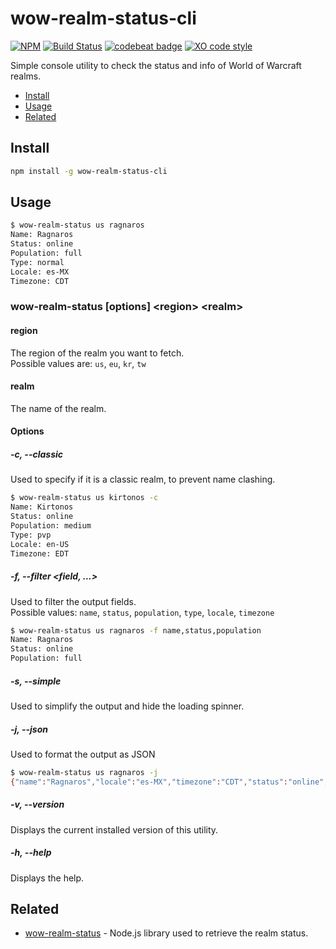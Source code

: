 # wow-realm-status-cli
[![NPM](https://img.shields.io/npm/v/wow-realm-status-cli.svg)](https://www.npmjs.com/package/wow-realm-status-cli) [![Build Status](https://travis-ci.com/alvarocastro/wow-realm-status-cli.svg?branch=master)](https://travis-ci.com/alvarocastro/wow-realm-status-cli) [![codebeat badge](https://codebeat.co/badges/2b41ed85-8f63-43bc-85f8-035b4751b8f9)](https://codebeat.co/projects/github-com-alvarocastro-wow-realm-status-cli-master) [![XO code style](https://img.shields.io/badge/code_style-XO-5ed9c7.svg)](https://github.com/xojs/xo)

Simple console utility to check the status and info of World of Warcraft realms.

- [Install](#install)
- [Usage](#usage)
- [Related](#related)

## Install

```bash
npm install -g wow-realm-status-cli
```

## Usage

```bash
$ wow-realm-status us ragnaros
Name: Ragnaros
Status: online
Population: full
Type: normal
Locale: es-MX
Timezone: CDT
```

### wow-realm-status [options] \<region\> \<realm\>

#### region

The region of the realm you want to fetch.<br>
Possible values are: `us`, `eu`, `kr`, `tw`

#### realm

The name of the realm.

#### Options

##### -c, --classic

Used to specify if it is a classic realm, to prevent name clashing.

```bash
$ wow-realm-status us kirtonos -c
Name: Kirtonos
Status: online
Population: medium
Type: pvp
Locale: en-US
Timezone: EDT
```

##### -f, --filter <field, ...>

Used to filter the output fields.<br>
Possible values: `name`, `status`, `population`, `type`, `locale`, `timezone`

```bash
$ wow-realm-status us ragnaros -f name,status,population
Name: Ragnaros
Status: online
Population: full
```

##### -s, --simple

Used to simplify the output and hide the loading spinner.

##### -j, --json

Used to format the output as JSON

```bash
$ wow-realm-status us ragnaros -j
{"name":"Ragnaros","locale":"es-MX","timezone":"CDT","status":"online","type":"normal","population":"full"}
```

##### -v, --version

Displays the current installed version of this utility.

##### -h, --help

Displays the help.

## Related

* [wow-realm-status](https://github.com/alvarocastro/wow-realm-status) - Node.js library used to retrieve the realm status.
